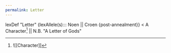 ```yaml
---
permalink: Letter
---
```

lexDef "Letter" {lexAllele(s)::: Noen || Croen {post-annealment}} < A Character[^LetterNoen] || N.B. "A Letter of Gods"

[^LetterNoen]: ![[Character]]

